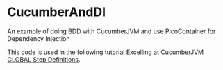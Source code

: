 # CucumberAndDI
An example of doing BDD with CucumberJVM and use PicoContainer for Dependency Injection

This code is used in the following tutorial [Excelling at CucumberJVM GLOBAL Step Definitions](http://confessionsofanagilecoach.blogspot.com/2017/05/excelling-at-cucumberjvm-global-step.html).

